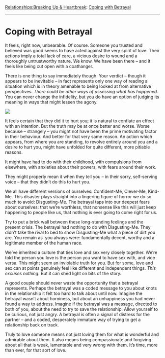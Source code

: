 [Relationships:](https://www.theschooloflife.com/thebookoflife/category/relationships/)[Breaking Up & Heartbreak](https://www.theschooloflife.com/thebookoflife/category/relationships/breaking-up-heartbreak/): [Coping with Betrayal](https://www.theschooloflife.com/thebookoflife/coping-with-betrayal/)

* * *

# Coping with Betrayal

It feels, right now, unbearable. Of course. Someone you trusted and believed was good seems to have acted against the very spirit of love. Their actions imply a total lack of care, a vicious desire to wound and a thoroughly untrustworthy nature. We know. We have been there – and it feels like being cut open with a coathanger.

There is one thing to say immediately though. Your verdict – though it appears to be inevitable – in fact represents only one way of reading a situation which is in theory amenable to being looked at from alternative perspectives. _There could be other ways of assessing what has happened._ You can never change the infidelity, but you do have an option of judging its meaning in ways that might lessen the agony.

![](https://www.theschooloflife.com/thebookoflife/wp-content/uploads/2017/11/woman-in-blue-madame-cezanne-822x1024.jpg)

It feels certain that they did it to hurt you; it is natural to conflate an effect with an intention. But the truth may be at once better and worse. Worse because – strangely – you might not have been the prime motivating factor in their behaviour. And better for that very same reason. An action which appears, from where you are standing, to revolve entirely around you and a desire to hurt you, might have unfolded for quite different, more pitiable reasons.

It might have had to do with their childhood, with compulsions from elsewhere, with anxieties about their powers, with fears around their work.

They might properly mean it when they tell you – in their sorry, self-serving voice – that they didn’t do this to hurt you.

We all have different versions of ourselves: Confident-Me, Clever-Me, Kind-Me. This disaster plays straight into a lingering figure of horror we do so much to avoid: Disgusting-Me. The betrayal taps into our deepest fears about ourselves: that we’re worthless, that nonsense like this will just keep happening to people like us, that nothing is ever going to come right for us.

Try to put a brick wall between these long-standing feelings and the present crisis. The betrayal had nothing to do with Disgusting-Me. They didn’t take the rival to bed to show Disgusting-Me what a piece of dirt you are. You remain as &nbsp;you always were: fundamentally decent, worthy and a legitimate member of the human race.

We’ve inherited a culture that ties love and sex very closely together. We’re told the person you love is the person you want to have sex with, and vice versa. This might seem an inviolable truth for you. But for some, love and sex can at points genuinely feel like different and independent things. _This excuses nothing_. But it can shed light on bits of the story.

A good couple should never waste the opportunity that a betrayal represents. Perhaps the betrayal was a coded message to you about knots in the relationship it felt too hard to talk about until now. Imagine the betrayal wasn’t about horniness, but about an unhappiness you had never found a way to address. Imagine if the betrayal was a message, directed to both of you, about the need to try to save the relationship. Allow yourself to be curious, not just angry. A betrayal is often a signal of distress for the partner – and a coded, desperately immature way of trying to get a relationship back on track.

Truly to love someone means not just loving them for what is wonderful and admirable about them. It also means being compassionate and forgiving about all that is weak, lamentable and very wrong with them. It’s time, more than ever, for that sort of love.

